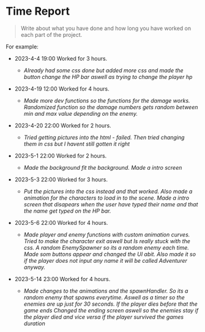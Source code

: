 # Time Report

> Write about what you have done and how long you have worked on each part of the project.

For example: 

- 2023-4-4 19:00 Worked for 3 hours.
  - *Already had some css done but added more css and made the button change the HP bar aswell as trying to change the player hp*

- 2023-4-19 12:00 Worked for 4 hours.
  - *Made more dev functions so the functions for the damage works. Randomized function so the damage numbers gets random between min and max value depending on the enemy.*

- 2023-4-20 22:00 Worked for 2 hours.
  - *Tried getting pictures into the html - failed. Then tried changing them in css but I havent still gotten it right*

- 2023-5-1 22:00 Worked for 2 hours.
  - *Made the background fit the background. Made a intro screen*

- 2023-5-3 22:00 Worked for 3 hours.
  - *Put the pictures into the css instead and that worked. Also made a animation for the characters to load in to the scene. Made a intro screen that disapears when the user have typed their name and that the name get typed on the HP bar.*

- 2023-5-6 22:00 Worked for 4 hours.
  - *Made player and enemy functions with custom animation curves. Tried to make the character exit aswell but Is really stuck with the css. A random EnemySpawner so its a random enemy each time. Made som buttons appear and changed the UI abit. Also made it so if the player does not input any name it will be called Adventurer anyway.* 

- 2023-5-14 23:00 Worked for 4 hours.
  - *Made changes to the animations and the spawnHandler. So its a random enemy that spawns everytime. Aswell as a timer so the enemies are up just for 30 seconds. If the player dies before that the game ends Changed the ending screen aswell so the enemies stay if the player died and vice versa if the player survived the games duration*  

